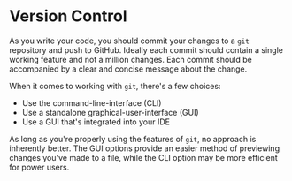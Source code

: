 # Version Control

As you write your code, you should commit your changes to a `git` repository and push
to GitHub.
Ideally each commit should contain a single working feature and not a million changes.
Each commit should be accompanied by a clear and concise message about the change.

When it comes to working with `git`, there's a few choices:

- Use the command-line-interface (CLI)
- Use a standalone graphical-user-interface (GUI)
- Use a GUI that's integrated into your IDE

As long as you're properly using the features of `git`, no approach is inherently better. The GUI options provide an easier method of previewing changes you've made
to a file, while the CLI option may be more efficient for power users.
